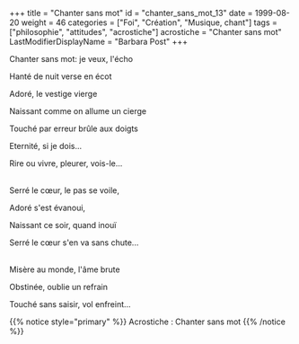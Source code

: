 +++
title = "Chanter sans mot"
id = "chanter_sans_mot_13"
date = 1999-08-20
weight = 46
categories = ["Foi", "Création", "Musique, chant"]
tags = ["philosophie", "attitudes", "acrostiche"]
acrostiche = "Chanter sans mot"
LastModifierDisplayName = "Barbara Post"
+++

Chanter sans mot: je veux, l'écho

Hanté de nuit verse en écot

Adoré, le vestige vierge

Naissant comme on allume un cierge

Touché par erreur brûle aux doigts

Eternité, si je dois...

Rire ou vivre, pleurer, vois-le...

 \
Serré le cœur, le pas se voile,

Adoré s'est évanoui,

Naissant ce soir, quand inouï

Serré le cœur s'en va sans chute...

 \
Misère au monde, l'âme brute

Obstinée, oublie un refrain

Touché sans saisir, vol enfreint...

{{% notice style="primary" %}}
Acrostiche : Chanter sans mot
{{% /notice %}}

